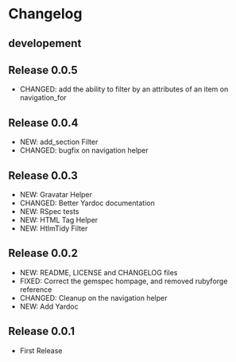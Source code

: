 # Changelog

## developement

## Release 0.0.5
* CHANGED:  add the ability to filter by an attributes of an item on navigation_for

## Release 0.0.4
* NEW:      add_section Filter
* CHANGED:  bugfix on navigation helper 

## Release 0.0.3

* NEW: 		  Gravatar Helper
* CHANGED:	Better Yardoc documentation
* NEW:		  RSpec tests
* NEW:		  HTML Tag Helper
* NEW:		  HtlmTidy Filter

## Release 0.0.2

* NEW:      README, LICENSE and CHANGELOG files
* FIXED:    Correct the gemspec hompage, and removed rubyforge reference
* CHANGED:  Cleanup on the navigation helper
* NEW:      Add Yardoc

## Release 0.0.1
* First Release